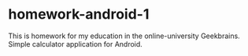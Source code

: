 # homework-android-1
This is homework for my education in the online-university Geekbrains.
Simple calculator application for Android.

